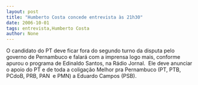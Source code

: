 ```yaml
---
layout: post
title: "Humberto Costa concede entrevista às 21h30"
date: 2006-10-01
tags: entrevista,Humberto Costa
author: None
---
```

O candidato do PT deve ficar fora do segundo turno da disputa pelo governo de Pernambuco e falará com a imprensa logo mais, conforme apurou o programa de Edinaldo Santos, na Rádio Jornal.
&nbsp;Ele deve anunciar o apoio do PT e de toda a coligação Melhor pra Pernambuco (PT, PTB, PCdoB, PRB, PAN&nbsp; e PMN)&nbsp;a Eduardo Campos (PSB). 